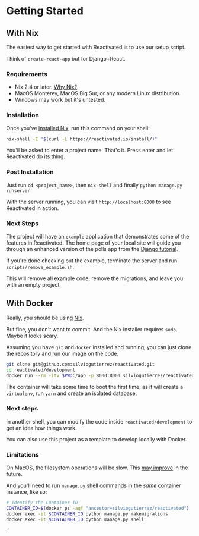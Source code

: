 # Getting Started

## With Nix

The easiest way to get started with Reactivated is to use our setup script.

Think of `create-react-app` but for Django+React.

### Requirements

-   Nix 2.4 or later. [Why Nix?](/documentation/why-nix/)
-   MacOS Monterey, MacOS Big Sur, or any modern Linux distribution.
-   Windows may work but it's untested.

### Installation

Once you've [installed Nix](https://nixos.org/download.html), run this command on your
shell:

```bash
nix-shell -E "$(curl -L https://reactivated.io/install/)"
```

You'll be asked to enter a project name. That's it. Press enter and let Reactivated do
its thing.

### Post Installation

Just run `cd <project_name>`, then `nix-shell` and finally `python manage.py runserver`

With the server running, you can visit `http://localhost:8000` to see Reactivated in
action.

### Next Steps

The project will have an `example` application that demonstrates some of the features in
Reactivated. The home page of your local site will guide you through an enhanced version
of the polls app from the
[Django tutorial](https://docs.djangoproject.com/en/dev/intro/tutorial01/).

If you're done checking out the example, terminate the server and run
`scripts/remove_example.sh`.

This will remove all example code, remove the migrations, and leave you with an empty
project.

## With Docker

Really, you should be using [Nix](/documentation/why-nix/).

But fine, you don't want to commit. And the Nix installer requires `sudo`. Maybe it
looks scary.

Assuming you have `git` and `docker` installed and running, you can just clone the
repository and run our image on the code.

```bash
git clone git@github.com:silviogutierrez/reactivated.git
cd reactivated/development
docker run --rm -itv $PWD:/app -p 8000:8000 silviogutierrez/reactivated
```

The container will take some time to boot the first time, as it will create a
`virtualenv`, run `yarn` and create an isolated database.

### Next steps

In another shell, you can modify the code inside `reactivated/development` to get an
idea how things work.

You can also use this project as a template to develop locally with Docker.

### Limitations

On MacOS, the filesystem operations will be slow. This
[may improve](https://www.docker.com/blog/speed-boost-achievement-unlocked-on-docker-desktop-4-6-for-mac/)
in the future.

And you'll need to run `manage.py` shell commands in the _same_ container instance, like
so:

```bash
# Identify the Container ID
CONTAINER_ID=$(docker ps -aqf "ancestor=silviogutierrez/reactivated")
docker exec -it $CONTAINER_ID python manage.py makemigrations
docker exec -it $CONTAINER_ID python manage.py shell
```

``

